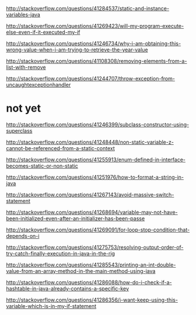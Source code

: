 http://stackoverflow.com/questions/41284537/static-and-instance-variables-java

http://stackoverflow.com/questions/41269423/will-my-program-execute-else-even-if-it-executed-my-if

http://stackoverflow.com/questions/41246734/why-i-am-obtaining-this-wrong-value-when-i-am-trying-to-retrieve-the-year-value

http://stackoverflow.com/questions/41108308/removing-elements-from-a-list-with-remove

http://stackoverflow.com/questions/41244707/throw-exception-from-uncaughtexceptionhandler

not yet
====

http://stackoverflow.com/questions/41246399/subclass-constructor-using-superclass

http://stackoverflow.com/questions/41248448/non-static-variable-z-cannot-be-referenced-from-a-static-context

http://stackoverflow.com/questions/41255913/enum-defined-in-interface-becomes-static-or-non-static

http://stackoverflow.com/questions/41251976/how-to-format-a-string-in-java

http://stackoverflow.com/questions/41267143/avoid-massive-switch-statement

http://stackoverflow.com/questions/41268694/variable-may-not-have-been-initialized-even-after-an-initializer-has-been-passe

http://stackoverflow.com/questions/41269091/for-loop-stop-condition-that-depends-on-i

http://stackoverflow.com/questions/41275753/resolving-output-order-of-try-catch-finally-execution-in-java-in-the-rig

http://stackoverflow.com/questions/41285543/printing-an-int-double-value-from-an-array-method-in-the-main-method-using-java

http://stackoverflow.com/questions/41286088/how-do-i-check-if-a-hashtable-in-java-already-contains-a-specific-key

http://stackoverflow.com/questions/41286356/i-want-keep-using-this-variable-which-is-in-my-if-statement